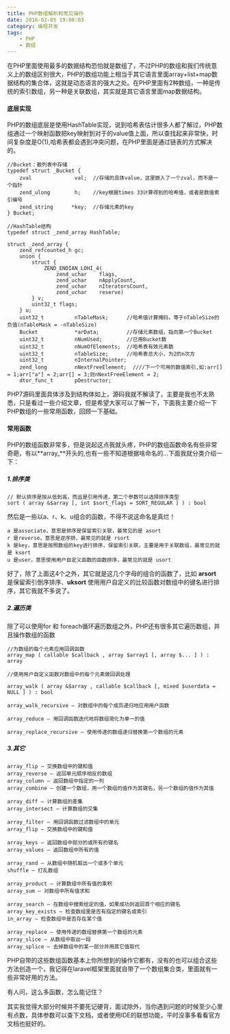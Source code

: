 ```yaml
---
title: PHP数组解析和常见操作
date: 2016-02-05 19:00:03
category: 编程开发
tags: 
    - PHP
    - 数组
---
```


在PHP里面使用最多的数据结构恐怕就是数组了，不过PHP的数组和我们传统意义上的数组区别很大，PHP的数组功能上相当于其它语言里面array+list+map数据结构的集合体，这就是动态语言的强大之处。在PHP里面有2种数组，一种是传统的索引数组，另一种是关联数组，其实就是其它语言里面map数据结构。

#### 底层实现
PHP的数组底层是使用HashTable实现，说到哈希表估计很多人都了解过，PHP数组通过一个映射函数把key映射到对于的value值上面，所以查找起来非常快，时间复杂度是O(1),哈希表都会遇到冲突问题，在PHP里面是通过链表的方式解决的。
```
//Bucket：散列表中存储
typedef struct _Bucket {
	zval              val;  //存储的具体value，这里嵌入了一个zval，而不是一个指针
	zend_ulong        h;    //key根据times 33计算得到的哈希值，或者是数值索引编号
	zend_string      *key;  //存储元素的key
} Bucket;
 
//HashTable结构
typedef struct _zend_array HashTable;
 
struct _zend_array {
	zend_refcounted_h gc;
	union {
		struct {
			ZEND_ENDIAN_LOHI_4(
				zend_uchar    flags,
				zend_uchar    nApplyCount,
				zend_uchar    nIteratorsCount,
				zend_uchar    reserve)
		} v;
		uint32_t flags;
	} u;
	uint32_t          nTableMask;      //哈希值计算掩码，等于nTableSize的负值(nTableMask = -nTableSize)
	Bucket            *arData;         //存储元素数组，指向第一个Bucket
	uint32_t          nNumUsed;        //已用Bucket数
	uint32_t          nNumOfElements;  //哈希表有效元素数
	uint32_t          nTableSize;      //哈希表总大小，为2的n次方
	uint32_t          nInternalPointer;
	zend_long         nNextFreeElement;  ////下一个可用的数值索引,如:arr[] = 1;arr["a"] = 2;arr[] = 3;则nNextFreeElement = 2;
	dtor_func_t       pDestructor;

```

<!--more-->

PHP7源码里面具体涉及到结构体如上，源码我就不解读了，主要是我也不太熟悉，只是看过一些介绍文章，但是希望大家可以了解一下，下面我主要介绍一下PHP数组的一些常用函数，回顾一下基础。

#### 常用函数
PHP的数组函数非常多，但是说起这点我就头疼，PHP的数组函数命名有些非常奇葩，有以**array_**开头的,也有一些不知道根据啥命名的...下面我就分类介绍一下：

##### 1.排序类
```
// 默认排序是按从低到高，而且是引用传递，第二个参数可以选择排序类型
sort ( array &$array [, int $sort_flags = SORT_REGULAR ] ) : bool
```
然后是一些以a、r、k、u组合的函数，不得不说这命名是真烂！

```
a 是associate，意思是排序是保留索引关联，最常见的是 asort
r 是reverse，意思是逆序排，最常见的就是 rsort
k 是key，意思是按照数组的key进行排序，保留索引关联，主要是用于关联数组，最常见的就是 ksort
u 是user，意思使用用户自定义函数的函数排序，最常见的就是 usort
```

好了，除了上面这4个之外，其它就是这几个字母的组合的函数了，比如 **arsort** 是保留索引倒序排序、**uksort** 使用用户自定义的比较函数对数组中的键名进行排序，其它我就不多说了。

##### 2.遍历类
除了可以使用for 和 foreach循环遍历数组之外，PHP还有很多其它遍历数组，并且操作数组的函数
```
//为数组的每个元素应用回调函数
array_map ( callable $callback , array $array1 [, array $... ] ) : array

//使用用户自定义函数对数组中的每个元素做回调处理

array_walk ( array &$array , callable $callback [, mixed $userdata = NULL ] ) : bool

array_walk_recursive — 对数组中的每个成员递归地应用用户函数

array_reduce — 用回调函数迭代地将数组简化为单一的值

array_replace_recursive — 使用传递的数组递归替换第一个数组的元素
```
##### 3.其它
```
array_flip — 交换数组中的键和值
array_reverse — 返回单元顺序相反的数组
array_column — 返回数组中指定的一列
array_combine — 创建一个数组，用一个数组的值作为其键名，另一个数组的值作为其值

array_diff — 计算数组的差集
array_intersect — 计算数组的交集

array_filter — 用回调函数过滤数组中的单元
array_flip — 交换数组中的键和值

array_keys — 返回数组中部分的或所有的键名
array_values — 返回数组中所有的值

array_rand — 从数组中随机取出一个或多个单元
shuffle — 打乱数组

array_product — 计算数组中所有值的乘积
array_sum — 对数组中所有值求和

array_search — 在数组中搜索给定的值，如果成功则返回首个相应的键名
array_key_exists — 检查数组里是否有指定的键名或索引
in_array — 检查数组中是否存在某个值

array_replace — 使用传递的数组替换第一个数组的元素
array_slice — 从数组中取出一段
array_splice — 去掉数组中的某一部分并用其它值取代
```

PHP自带的这些数组函数基本上你所想到的操作它都有，没有的也可以组合这些方法创造一个，我记得在laravel框架里面就自带了一个数组集合类，里面就有一些非常好用的方法。

有人问，这么多函数，怎么能记住？

其实我觉得大部分时候并不要死记硬背，面试除外，当你遇到问题的时候至少心里有点数，具体参数可以查下文档，或者使用IDE的联想功能，平时没事多看看官方文档也挺好的。





